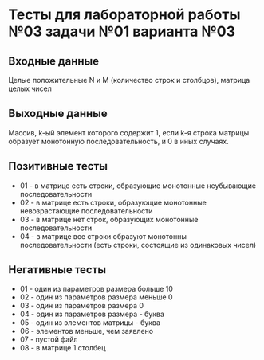 # Тесты для лабораторной работы №03 задачи №01 варианта №03

## Входные данные

Целые положительные N и M (количество строк и столбцов), матрица целых чисел

## Выходные данные

Массив, k-ый элемент которого содержит 1, если k-я строка матрицы образует монотонную последовательность, и 0 в иных случаях.

## Позитивные тесты

- 01 - в матрице есть строки, образующие монотонные неубывающие последовательности
- 02 - в матрице есть строки, образующие монотонные невозрастающие последовательности
- 03 - в матрице нет строк, образующих монотонные последовательности
- 04 - в матрице все строки образуют монотонны последовательности (есть строки, состоящие из одинаковых чисел)

## Негативные тесты
- 01 - один из параметров размера больше 10
- 02 - один из параметров размера меньше 0
- 03 - один из параметров размера 0
- 04 - один из параметров размера - буква
- 05 - один из элементов матрицы - буква
- 06 - элементов меньше, чем заявлено
- 07 - пустой файл
- 08 - в матрице 1 столбец
